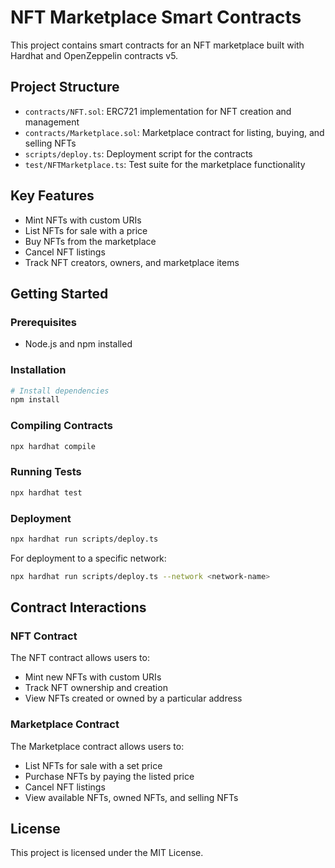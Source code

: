 # NFT Marketplace Smart Contracts

This project contains smart contracts for an NFT marketplace built with Hardhat and OpenZeppelin contracts v5.

## Project Structure

- `contracts/NFT.sol`: ERC721 implementation for NFT creation and management
- `contracts/Marketplace.sol`: Marketplace contract for listing, buying, and selling NFTs
- `scripts/deploy.ts`: Deployment script for the contracts
- `test/NFTMarketplace.ts`: Test suite for the marketplace functionality

## Key Features

- Mint NFTs with custom URIs
- List NFTs for sale with a price
- Buy NFTs from the marketplace
- Cancel NFT listings
- Track NFT creators, owners, and marketplace items

## Getting Started

### Prerequisites

- Node.js and npm installed

### Installation

```bash
# Install dependencies
npm install
```

### Compiling Contracts

```bash
npx hardhat compile
```

### Running Tests

```bash
npx hardhat test
```

### Deployment

```bash
npx hardhat run scripts/deploy.ts
```

For deployment to a specific network:

```bash
npx hardhat run scripts/deploy.ts --network <network-name>
```

## Contract Interactions

### NFT Contract

The NFT contract allows users to:
- Mint new NFTs with custom URIs
- Track NFT ownership and creation
- View NFTs created or owned by a particular address

### Marketplace Contract

The Marketplace contract allows users to:
- List NFTs for sale with a set price
- Purchase NFTs by paying the listed price
- Cancel NFT listings
- View available NFTs, owned NFTs, and selling NFTs

## License

This project is licensed under the MIT License.
